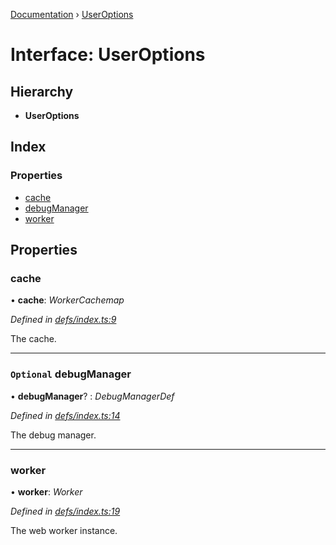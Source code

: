 [Documentation](../README.md) › [UserOptions](useroptions.md)

# Interface: UserOptions

## Hierarchy

* **UserOptions**

## Index

### Properties

* [cache](useroptions.md#cache)
* [debugManager](useroptions.md#optional-debugmanager)
* [worker](useroptions.md#worker)

## Properties

###  cache

• **cache**: *WorkerCachemap*

*Defined in [defs/index.ts:9](https://github.com/badbatch/graphql-box/blob/fc60c6e3/packages/worker-client/src/defs/index.ts#L9)*

The cache.

___

### `Optional` debugManager

• **debugManager**? : *DebugManagerDef*

*Defined in [defs/index.ts:14](https://github.com/badbatch/graphql-box/blob/fc60c6e3/packages/worker-client/src/defs/index.ts#L14)*

The debug manager.

___

###  worker

• **worker**: *Worker*

*Defined in [defs/index.ts:19](https://github.com/badbatch/graphql-box/blob/fc60c6e3/packages/worker-client/src/defs/index.ts#L19)*

The web worker instance.
